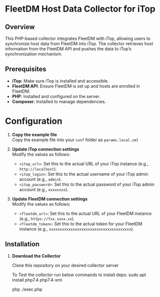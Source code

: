 # FleetDM Host Data Collector for iTop

## Overview

This PHP-based collector integrates FleetDM with iTop, allowing users to synchronize host data from FleetDM into iTop. The collector retrieves host information from the FleetDM API and pushes the data to iTop’s synchronization mechanism.

## Prerequisites

- **iTop**: Make sure iTop is installed and accessible.
- **FleetDM API**: Ensure FleetDM is set up and hosts are enrolled in FleetDM.
- **PHP**: Installed and configured on the server.
- **Composer**: Installed to manage dependencies.

# Configuration

1. **Copy the example file**  
   Copy the example file into your `conf` folder as `params.local.xml`

2. **Update iTop connection settings**  
   Modify the values as follows:
   - `<itop_url>`: Set this to the actual URL of your iTop instance (e.g., `http://localhost`).
   - `<itop_login>`: Set this to the actual username of your iTop admin account (e.g., `admin`).
   - `<itop_password>`: Set this to the actual password of your iTop admin account (e.g., `xxxxxxxx`).

3. **Update FleetDM connection settings**  
   Modify the values as follows:
   - `<fleetdm_url>`: Set this to the actual URL of your FleetDM instance (e.g., `https://fxx.xxxx.xx`).
   - `<fleetdm_token>`: Set this to the actual token for your FleetDM instance (e.g., `xxxxxxxxxxxxxxxxxxxxxxxxxxxxxxxxxxxxxx`).

## Installation

1. **Download the Collector**

   Clone this repository on your desired collector server

   To Test the collector run below commands to install deps:
   sudo apt install php7.4 php7.4-xml 

   php ./exec.php

